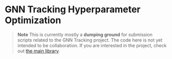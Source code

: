 # GNN Tracking Hyperparameter Optimization

> **Note** This is currently mostly a **dumping ground** for submission scripts
> related to the GNN Tracking project.  The code here is not yet intended to be
> collaboration.
> If you are interested in the project, check out [the main library](https://github.com/GageDeZoort/gnn_tracking).
